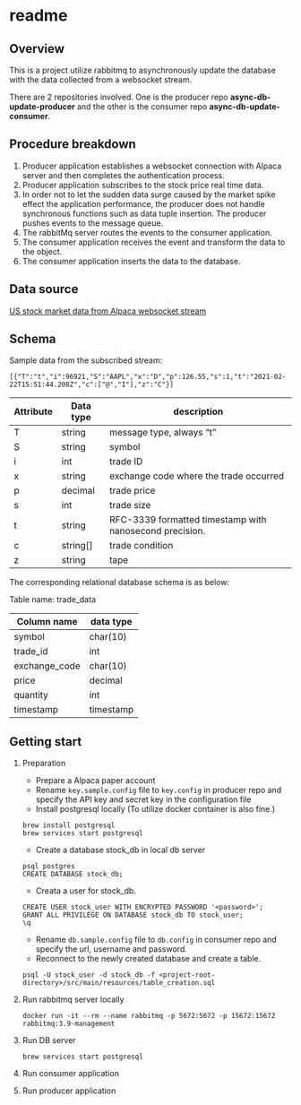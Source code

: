 readme
======

## Overview

This is a project utilize rabbitmq to asynchronously update the database with the data collected from a websocket stream.

There are 2 repositories involved. One is the producer repo **async-db-update-producer** and the other is the consumer repo **async-db-update-consumer**.


## Procedure breakdown
1. Producer application establishes a websocket connection with Alpaca server and then completes the authentication process.
2. Producer application subscribes to the stock price real time data.
3. In order not to let the sudden data surge caused by the market spike effect the application performance, the producer does not handle synchronous functions such as data tuple insertion. The producer pushes events to the message queue.
4. The rabbitMq server routes the events to the consumer application.
5. The consumer application receives the event and transform the data to the object.
6. The consumer application inserts the data to the database.

## Data source
[US stock market data from Alpaca websocket stream](https://alpaca.markets/docs/api-documentation/api-v2/streaming/)

## Schema

Sample data from the subscribed stream:

```
[{"T":"t","i":96921,"S":"AAPL","x":"D","p":126.55,"s":1,"t":"2021-02-22T15:51:44.208Z","c":["@","I"],"z":"C"}]
```
| Attribute | Data type | description              |
|-----------|-----------|--------------------------|
| T         | string    | message type, always “t” |
| S         | string    | symbol                   |
| i         | int       | trade ID                 |
| x         | string    | exchange code where the trade occurred |
| p         | decimal   | trade price              |
| s         | int       | trade size               |
| t         | string    | RFC-3339 formatted timestamp with nanosecond precision. |
| c         | string[]  | trade condition          |
| z         | string    | tape                     |

The corresponding relational database schema is as below:

Table name: trade_data

| Column name   | data type |
|---------------|-----------|
| symbol        | char(10)  |
| trade_id      | int       |
| exchange_code | char(10)  |
| price         | decimal   |
| quantity      | int       |
| timestamp     | timestamp |

## Getting start

1. Preparation

	- Prepare a Alpaca paper account
	- Rename `key.sample.config` file to `key.config` in producer repo and specify the API key and secret key in the configuration file
	- Install postgresql locally (To utilize docker container is also fine.)

    ```
    brew install postgresql
    brew services start postgresql
    ```
    
	- Create a database stock_db in local db server
	
	```
	psql postgres
	CREATE DATABASE stock_db;
	```

	- Creata a user for stock_db.
	
	```
	CREATE USER stock_user WITH ENCRYPTED PASSWORD '<password>';
	GRANT ALL PRIVILEGE ON DATABASE stock_db TO stock_user;
	\q
	```
	
	- Rename `db.sample.config` file to `db.config` in consumer repo and specify the url, username and password.
	- Reconnect to the newly created database and create a table.
	
	```
	psql -U stock_user -d stock_db -f <project-root-directory>/src/main/resources/table_creation.sql
	```

2. Run rabbitmq server locally

    ```
    docker run -it --rm --name rabbitmq -p 5672:5672 -p 15672:15672 rabbitmq:3.9-management
    ```

3. Run DB server

    ```
    brew services start postgresql
    ```

4. Run consumer application

5. Run producer application

